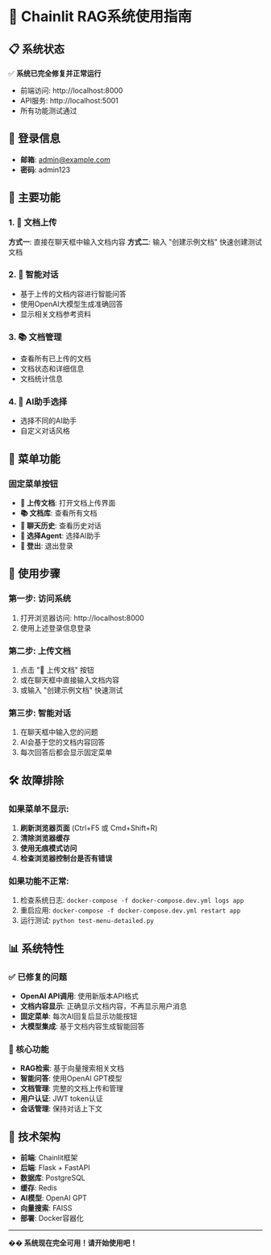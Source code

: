 # 🚀 Chainlit RAG系统使用指南

## 📋 系统状态
✅ **系统已完全修复并正常运行**
- 前端访问: http://localhost:8000
- API服务: http://localhost:5001
- 所有功能测试通过

## 🔑 登录信息
- **邮箱**: admin@example.com
- **密码**: admin123

## 🎯 主要功能

### 1. 📄 文档上传
**方式一**: 直接在聊天框中输入文档内容
**方式二**: 输入 "创建示例文档" 快速创建测试文档

### 2. 💬 智能对话
- 基于上传的文档内容进行智能问答
- 使用OpenAI大模型生成准确回答
- 显示相关文档参考资料

### 3. 📚 文档管理
- 查看所有已上传的文档
- 文档状态和详细信息
- 文档统计信息

### 4. 🤖 AI助手选择
- 选择不同的AI助手
- 自定义对话风格

## 🔧 菜单功能

### 固定菜单按钮
- **📄 上传文档**: 打开文档上传界面
- **📚 文档库**: 查看所有文档
- **💬 聊天历史**: 查看历史对话
- **🤖 选择Agent**: 选择AI助手
- **🚪 登出**: 退出登录

## 📝 使用步骤

### 第一步: 访问系统
1. 打开浏览器访问: http://localhost:8000
2. 使用上述登录信息登录

### 第二步: 上传文档
1. 点击 "📄 上传文档" 按钮
2. 或在聊天框中直接输入文档内容
3. 或输入 "创建示例文档" 快速测试

### 第三步: 智能对话
1. 在聊天框中输入您的问题
2. AI会基于您的文档内容回答
3. 每次回答后都会显示固定菜单

## 🛠️ 故障排除

### 如果菜单不显示:
1. **刷新浏览器页面** (Ctrl+F5 或 Cmd+Shift+R)
2. **清除浏览器缓存**
3. **使用无痕模式访问**
4. **检查浏览器控制台是否有错误**

### 如果功能不正常:
1. 检查系统日志: `docker-compose -f docker-compose.dev.yml logs app`
2. 重启应用: `docker-compose -f docker-compose.dev.yml restart app`
3. 运行测试: `python test-menu-detailed.py`

## 📊 系统特性

### ✅ 已修复的问题
- **OpenAI API调用**: 使用新版本API格式
- **文档内容显示**: 正确显示文档内容，不再显示用户消息
- **固定菜单**: 每次AI回复后显示功能按钮
- **大模型集成**: 基于文档内容生成智能回答

### 🎯 核心功能
- **RAG检索**: 基于向量搜索相关文档
- **智能问答**: 使用OpenAI GPT模型
- **文档管理**: 完整的文档上传和管理
- **用户认证**: JWT token认证
- **会话管理**: 保持对话上下文

## 🌟 技术架构
- **前端**: Chainlit框架
- **后端**: Flask + FastAPI
- **数据库**: PostgreSQL
- **缓存**: Redis
- **AI模型**: OpenAI GPT
- **向量搜索**: FAISS
- **部署**: Docker容器化

---
**�� 系统现在完全可用！请开始使用吧！** 